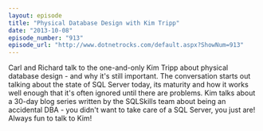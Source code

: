 ```yaml
---
layout: episode
title: "Physical Database Design with Kim Tripp"
date: "2013-10-08"
episode_number: "913"
episode_url: "http://www.dotnetrocks.com/default.aspx?ShowNum=913"
---
```


Carl and Richard talk to the one-and-only Kim Tripp about physical database design - and why it's still important. The conversation starts out talking about the state of SQL Server today, its maturity and how it works well enough that it's often ignored until there are problems. Kim talks about a 30-day blog series written by the SQLSkills team about being an accidental DBA - you didn't want to take care of a SQL Server, you just are! Always fun to talk to Kim!
